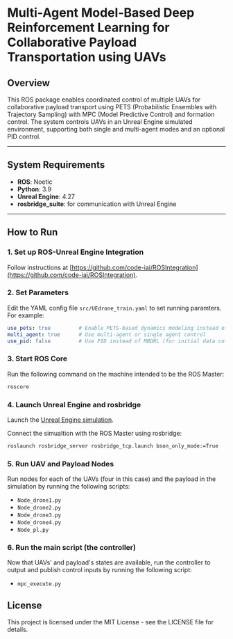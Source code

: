 # Multi-Agent Model-Based Deep Reinforcement Learning for Collaborative Payload Transportation using UAVs

## Overview

This ROS package enables coordinated control of multiple UAVs for collaborative payload transport using PETS (Probabilistic Ensembles with Trajectory Sampling) with MPC (Model Predictive Control) and formation control. The system controls UAVs in an Unreal Engine simulated environment, supporting both single and multi-agent modes and an optional PID control.

---

## System Requirements

- **ROS**: Noetic  
- **Python**: 3.9  
- **Unreal Engine**: 4.27  
- **rosbridge_suite**: for communication with Unreal Engine  

---

## How to Run

### 1. Set up ROS-Unreal Engine Integration

 Follow instructions at [https://github.com/code-iai/ROSIntegration](https://github.com/code-iai/ROSIntegration).

### 2. Set Parameters

Edit the YAML config file `src/UEdrone_train.yaml`  to set running paramters. For example:

```yaml
use_pets: true         # Enable PETS-based dynamics modeling instead of vanilla MBDRL
multi_agent: true      # Use multi-agent or single agent control
use_pid: false         # Use PID instead of MBDRL (for initial data collection)
```

### 3. Start ROS Core
Run the following command on the machine intended to be the ROS Master:
```bash 
roscore
```

### 4. Launch Unreal Engine and rosbridge
Launch the [Unreal Engine simulation](https://github.com/SAtiqK/UAVs_PL_sim?tab=readme-ov-file).

Connect the simualtion with the ROS Master using rosbridge:
```bash
roslaunch rosbridge_server rosbridge_tcp.launch bson_only_mode:=True
```

### 5. Run UAV and Payload Nodes
Run nodes for each of the UAVs (four in this case) and the payload in the simulation by running the following scripts:
- `Node_drone1.py`
- `Node_drone2.py`
- `Node_drone3.py`
- `Node_drone4.py`
- `Node_pl.py` 

### 6. Run the main script (the controller)
Now that UAVs' and payload's states are available, run the controller to output and publish control inputs by running the following script:
- `mpc_execute.py`



## License
This project is licensed under the MIT License - see the LICENSE file for details.

